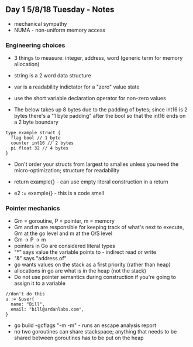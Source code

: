 ## Day 1 5/8/18 Tuesday - Notes

* mechanical sympathy
* NUMA - non-uniform memory access

### Engineering choices

* 3 things to measure: integer, address, word (generic term for memory allocation)
* string is a 2 word data structure
* var is a readability indictator for a "zero" value state
* use the short variable declaration operator for non-zero values

* The below takes up 8 bytes due to the padding of bytes; since int16 is
  2 bytes there's a "1 byte padding" after the bool so that the int16
  ends on a 2 byte boundary

```
type example struct {
  flag bool // 1 byte
  counter int16 // 2 bytes
  pi float 32 // 4 bytes
}
```

* Don't order your structs from largest to smalles unless you need the
  micro-optimization; structure for readability

* return example{} - can use empty literal construction in a return
* e2 := example{} - this is a code smell

### Pointer mechanics

* Gm = goroutine, P = pointer, m = memory
* Gm and m are responsible for keeping track of what's next to execute,
  Gm at the go level and m at the O/S level
* Gm -> P -> m
* pointers in Go are considered literal types
* "*" says value the variable points to - indirect read or write
* "&" says "address of"
* go wants values on the stack as a first priority (rather than heap)
* allocations in go are what is in the heap (not the stack)
* Do not use pointer semantics during construction if you're going to
  assign it to a variable

```
//don't do this
u := &user{
  name: "Bill",
  email: "bill@ardanlabs.com",
}
```

* go build -gcflags "-m -m" - runs an escape analysis report
* no two goroutines can share stackspace; anything that needs to be shared between goroutines has to be put on the heap
